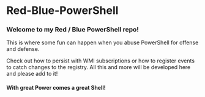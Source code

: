 # Red-Blue-PowerShell

### Welcome to my Red / Blue PowerShell repo!

This is where some fun can happen when you abuse PowerShell for offense and defense.

Check out how to persist with WMI subscriptions or how to register events to catch changes to the registry. All this and more will be developed here and please add to it!

#### With great Power comes a great Shell!
